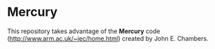 # Mercury

This repository takes advantage of the **Mercury** code (http://www.arm.ac.uk/~jec/home.html) created by John E. Chambers.
